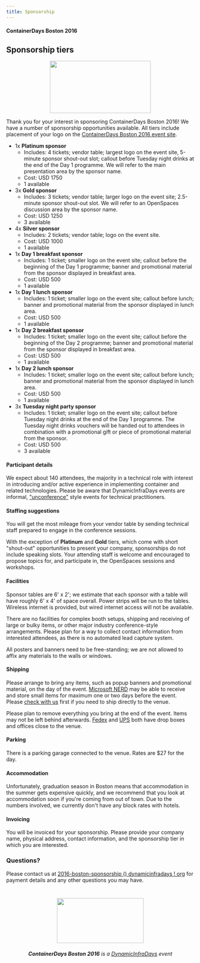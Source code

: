 ```yaml
---
title: Sponsorship
---
```


<style>
#footer {
   display: none;
   }
</style>

#### ContainerDays Boston 2016

## <a name="tiers"></a>Sponsorship tiers

<img src="http://dynamicinfradays.org/img/logo.png" height="140" width="270" style="margin-left:auto;margin-right:auto;display:block">

Thank you for your interest in sponsoring ContainerDays Boston 2016! We have a number of sponsorship opportunities available. All tiers include placement of your logo on the [ContainerDays Boston 2016 event site](http://dynamicinfradays.org/events/2016-boston/).

* 1x **Platinum sponsor**
  * Includes: 4 tickets; vendor table; largest logo on the event site, 5-minute sponsor shout-out slot; callout before Tuesday night drinks at the end of the Day 1 programme. We will refer to the main presentation area by the sponsor name.
  * Cost: USD 1750
  * 1 available
* 3x **Gold sponsor**
  * Includes: 3 tickets; vendor table; larger logo on the event site; 2.5-minute sponsor shout-out slot. We will refer to an OpenSpaces discussion area by the sponsor name.
  * Cost: USD 1250
  * 3 available
* 4x **Silver sponsor**
  * Includes: 2 tickets; vendor table; logo on the event site.
  * Cost: USD 1000
  * 1 available
* 1x **Day 1 breakfast sponsor**
  * Includes: 1 ticket; smaller logo on the event site; callout before the beginning of the Day 1 programme; banner and promotional material from the sponsor displayed in breakfast area.
  * Cost: USD 500
  * 1 available
* 1x **Day 1 lunch sponsor**
  * Includes: 1 ticket; smaller logo on the event site; callout before lunch; banner and promotional material from the sponsor displayed in lunch area.
  * Cost: USD 500
  * 1 available
* 1x **Day 2 breakfast sponsor**
  * Includes: 1 ticket; smaller logo on the event site; callout before the beginning of the Day 2 programme; banner and promotional material from the sponsor displayed in breakfast area.
  * Cost: USD 500
  * 1 available
* 1x **Day 2 lunch sponsor**
  * Includes: 1 ticket; smaller logo on the event site; callout before lunch; banner and promotional material from the sponsor displayed in lunch area.
  * Cost: USD 500
  * 1 available
* 3x **Tuesday night party sponsor**
  * Includes: 1 ticket; smaller logo on the event site; callout before Tuesday night drinks at the end of the Day 1 programme. The Tuesday night drinks vouchers will be handed out to attendees in combination with a promotional gift or piece of promotional material from the sponsor.
  * Cost: USD 500
  * 3 available

#### <a name="participants"></a>Participant details

We expect about 140 attendees, the majority in a technical role with interest in introducing and/or active experience in implementing container and related technologies. Please be aware that DynamicInfraDays events are informal,  ["unconference"](http://en.wikipedia.org/wiki/Unconference) style events for technical practitioners.

#### <a name="staffing"></a>Staffing suggestions

You will get the most mileage from your vendor table by sending technical staff prepared to engage in the conference sessions.

With the exception of **Platinum** and **Gold** tiers, which come with short "shout-out" opportunities to present your company, sponsorships do not include speaking slots. Your attending staff is welcome and encouraged to propose topics for, and participate in, the OpenSpaces sessions and workshops.

#### <a name="facilities"></a>Facilities

Sponsor tables are 6' x 2'; we estimate that each sponsor with a table will have roughly 6' x 4' of space overall. Power strips will be run to the tables. Wireless internet is provided, but wired internet access will not be available.

There are no facilities for complex booth setups, shipping and receiving of large or bulky items, or other major industry conference-style arrangements. Please plan for a way to collect contact information from interested attendees, as there is no automated lead capture system.

All posters and banners need to be free-standing; we are not allowed to affix any materials to the walls or windows.

#### <a name="shipping"></a>Shipping

Please arrange to bring any items, such as popup banners and promotional material, on the day of the event. [Microsoft NERD](http://dynamicinfradays.org/events/2016-boston/#location) may be able to receive and store small items for maximum one or two days before the event. Please [check with us](#questions) first if you need to ship directly to the venue.

Please plan to remove everything you bring at the end of the event. Items may not be left behind afterwards. [Fedex](http://local.fedex.com/ma/cambridge/?q=1%20Memorial%20Drive%20Cambridge%20MA%2002142) and [UPS](https://www.ups.com/dropoff?txtQuery=1%20Memorial%20Drive%20Cambridge%20MA%2002142&reqType=results) both have drop boxes and offices close to the venue.

#### <a name="parking"></a>Parking

There is a parking garage connected to the venue. Rates are $27 for the day.

#### <a name="accommodation"></a>Accommodation

Unfortunately, graduation season in Boston means that accommodation in the summer gets expensive quickly, and we recommend that you look at accommodation soon if you're coming from out of town. Due to the numbers involved, we currently don't have any block rates with hotels.

#### <a name="invoicing"></a>Invoicing

You will be invoiced for your sponsorship. Please provide your company name, physical address, contact information, and the sponsorship tier in which you are interested.

### <a name="questions"></a>Questions?

Please contact us at [2016-boston-sponsorship () dynamicinfradays ! org](mailto:2016-boston-sponsorship@dynamicinfradays.org) for payment details and any other questions you may have.

<img src="http://dynamicinfradays.org/img/logo.png" height="120" width="232" style="margin: 40px auto 20px auto; display: block;">

<div style="text-align: center; display: block;"><em><strong>ContainerDays Boston 2016</strong> is a <a href="http://dynamicinfradays.org">DynamicInfraDays</a> event</em></div>
